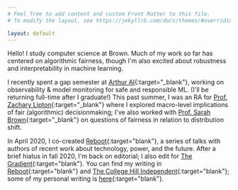 ```yaml
---
# Feel free to add content and custom Front Matter to this file.
# To modify the layout, see https://jekyllrb.com/docs/themes/#overriding-theme-defaults

layout: default
---
```

Hello! I study computer science at Brown. Much of my work so far has centered on algorithmic fairness, though I'm also excited about robustness and interpretability in machine learning.

I recently spent a gap semester at [Arthur AI](http://www.arthur.ai){:target="_blank"}, working on observability & model monitoring for safe and responsible ML. (I'll be returning full-time after I graduate!) This past summer, I was an RA for [Prof. Zachary Lipton](http://zacklipton.com/){:target="_blank"} where I explored macro-level implications of fair (algorithmic) decisionmaking; I've also worked with [Prof. Sarah Brown](http://sarahmbrown.org/){:target="_blank"} on questions of fairness in relation to distribution shift.

In April 2020, I co-created [Reboot](https://reboothq.substack.com/about){:target="blank"}, a series of talks with authors of recent work about technology, power, and the future. After a brief hiatus in fall 2020, I'm back on editorial; I also edit for [The Gradient](https://thegradient.pub/){:target="blank"}. You can find my writing in [Reboot](https://reboothq.substack.com/?sort=search&search=written%20by%20jessica%20dai){:target="blank"} and [The College Hill Independent](http://www.theindy.org/search?query=jessica%20dai){:target="blank"}; some of my personal writing is [here](https://reading.supply/@jessica){:target="blank"}.
